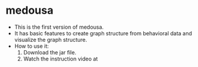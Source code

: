 # medousa
- This is the first version of medousa. 
- It has basic features to create graph structure from behavioral data and visualize the graph structure.
- How to use it:
  1. Download the jar file.
  2. Watch the instruction video at 
